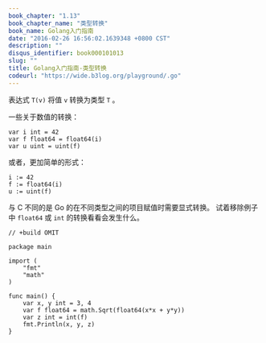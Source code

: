 ```yaml
---
book_chapter: "1.13"
book_chapter_name: "类型转换"
book_name: Golang入门指南
date: "2016-02-26 16:56:02.1639348 +0800 CST"
description: ""
disqus_identifier: book000101013
slug: ""
title: Golang入门指南-类型转换
codeurl: "https://wide.b3log.org/playground/.go"
---
```





表达式 `T(v)` 将值 `v` 转换为类型 `T` 。

一些关于数值的转换：

	var i int = 42
	var f float64 = float64(i)
	var u uint = uint(f)

或者，更加简单的形式：

	i := 42
	f := float64(i)
	u := uint(f)

与 C 不同的是 Go 的在不同类型之间的项目赋值时需要显式转换。
试着移除例子中 `float64` 或 `int` 的转换看看会发生什么。

```
// +build OMIT

package main

import (
	"fmt"
	"math"
)

func main() {
	var x, y int = 3, 4
	var f float64 = math.Sqrt(float64(x*x + y*y))
	var z int = int(f)
	fmt.Println(x, y, z)
}

```


